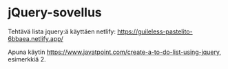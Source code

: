 # jQuery-sovellus

Tehtävä lista jquery:ä käyttäen
netlify: https://guileless-pastelito-6bbaea.netlify.app/

Apuna käytin https://www.javatpoint.com/create-a-to-do-list-using-jquery, esimerkkiä 2.
